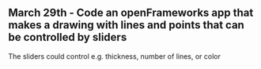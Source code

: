 ## March 29th - Code an openFrameworks app that makes a drawing with lines and points that can be controlled by sliders

The sliders could control e.g. thickness, number of lines, or color
